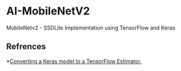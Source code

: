 # AI-MobileNetV2
MobileNetv2 - SSDLite Implementation using TensorFlow and Keras



## Refrences 
*[Converting a Keras model to a TensorFlow Estimator.](https://cloud.google.com/blog/products/gcp/new-in-tensorflow-14-converting-a-keras-model-to-a-tensorflow-estimator)
